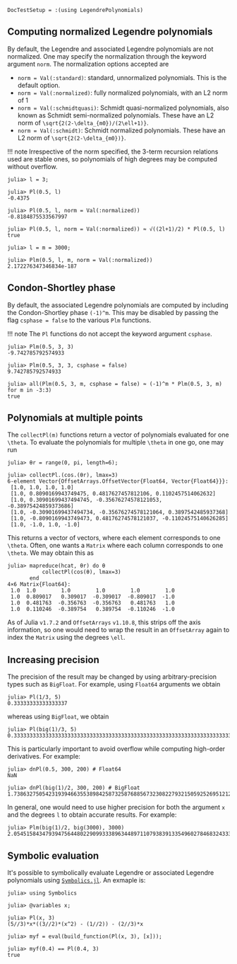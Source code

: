 ```@meta
DocTestSetup = :(using LegendrePolynomials)
```

## Computing normalized Legendre polynomials

By default, the Legendre and associated Legendre polynomials are not normalized.
One may specify the normalization through the keyword argument `norm`.
The normalization options accepted are

* `norm = Val(:standard)`: standard, unnormalized polynomials. This is the default option.
* `norm = Val(:normalized)`: fully normalized polynomials, with an L2 norm of 1
* `norm = Val(:schmidtquasi)`: Schmidt quasi-normalized polynomials, also known as Schmidt semi-normalized polynomials. These have an L2 norm of ``\sqrt{2(2-\delta_{m0})/(2\ell+1)}``.
* `norm = Val(:schmidt)`: Schmidt normalized polynomials. These have an L2 norm of ``\sqrt{2(2-\delta_{m0})}``.

!!! note
	Irrespective of the norm specified, the 3-term recursion relations used are stable ones,
	so polynomials of high degrees may be computed without overflow.

```jldoctest
julia> l = 3;

julia> Pl(0.5, l)
-0.4375

julia> Pl(0.5, l, norm = Val(:normalized))
-0.8184875533567997

julia> Pl(0.5, l, norm = Val(:normalized)) ≈ √((2l+1)/2) * Pl(0.5, l)
true

julia> l = m = 3000;

julia> Plm(0.5, l, m, norm = Val(:normalized))
2.172276347346834e-187
```

## Condon-Shortley phase

By default, the associated Legendre polynomials are computed by including the Condon-Shortley phase ``(-1)^m``.
This may be disabled by passing the flag `csphase = false` to the various `Plm` functions.

!!! note
    The `Pl` functions do not accept the keyword argument `csphase`.

```jldoctest
julia> Plm(0.5, 3, 3)
-9.742785792574933

julia> Plm(0.5, 3, 3, csphase = false)
9.742785792574933

julia> all(Plm(0.5, 3, m, csphase = false) ≈ (-1)^m * Plm(0.5, 3, m) for m in -3:3)
true
```

## Polynomials at multiple points

The `collectPl(m)` functions return a vector of polynomials evaluated for one ``\theta``. To evaluate the polynomials for multiple ``\theta`` in one go, one may run

```jldoctest multipletheta
julia> θr = range(0, pi, length=6);

julia> collectPl.(cos.(θr), lmax=3)
6-element Vector{OffsetArrays.OffsetVector{Float64, Vector{Float64}}}:
 [1.0, 1.0, 1.0, 1.0]
 [1.0, 0.8090169943749475, 0.4817627457812106, 0.1102457514062632]
 [1.0, 0.30901699437494745, -0.35676274578121053, -0.38975424859373686]
 [1.0, -0.30901699437494734, -0.35676274578121064, 0.3897542485937368]
 [1.0, -0.8090169943749473, 0.48176274578121037, -0.11024575140626285]
 [1.0, -1.0, 1.0, -1.0]
```

This returns a vector of vectors, where each element corresponds to one ``\theta``. Often, one wants a `Matrix` where
each column corresponds to one ``\theta``. We may obtain this as

```jldoctest multipletheta
julia> mapreduce(hcat, θr) do θ
           collectPl(cos(θ), lmax=3)
       end
4×6 Matrix{Float64}:
 1.0  1.0        1.0        1.0        1.0        1.0
 1.0  0.809017   0.309017  -0.309017  -0.809017  -1.0
 1.0  0.481763  -0.356763  -0.356763   0.481763   1.0
 1.0  0.110246  -0.389754   0.389754  -0.110246  -1.0
```

As of Julia `v1.7.2` and `OffsetArrays` `v1.10.8`, this strips off the axis information, so one would need to wrap the result in an `OffsetArray` again to index the `Matrix` using the degrees ``\ell``.

## Increasing precision

The precision of the result may be changed by using arbitrary-precision types such as `BigFloat`. For example, using `Float64` arguments we obtain

```jldoctest
julia> Pl(1/3, 5)
0.33333333333333337
```

whereas using `BigFloat`, we obtain

```jldoctest
julia> Pl(big(1)/3, 5)
0.3333333333333333333333333333333333333333333333333333333333333333333333333333305
```

This is particularly important to avoid overflow while computing high-order derivatives. For example:

```jldoctest
julia> dnPl(0.5, 300, 200) # Float64
NaN

julia> dnPl(big(1)/2, 300, 200) # BigFloat
1.738632750542319394663553898425873258768856732308227932150592526951212145232716e+499
```

In general, one would need to use higher precision for both the argument `x` and the degrees `l` to obtain accurate results. For example:

```jldoctest
julia> Plm(big(1)/2, big(3000), 3000)
2.05451584347939475644802290993338963448971107938391335496027846832433343889916e+9844
```

## Symbolic evaluation

It's possible to symbolically evaluate Legendre or associated Legendre polynomials using [`Symbolics.jl`](https://github.com/JuliaSymbolics/Symbolics.jl). An exmaple is:

```jldoctest
julia> using Symbolics

julia> @variables x;

julia> Pl(x, 3)
(5//3)*x*((3//2)*(x^2) - (1//2)) - (2//3)*x

julia> myf = eval(build_function(Pl(x, 3), [x]));

julia> myf(0.4) == Pl(0.4, 3)
true
```
